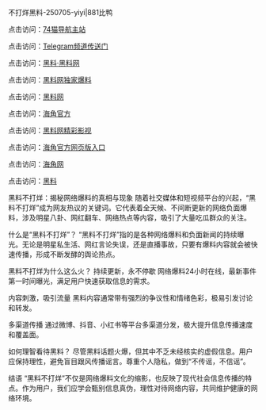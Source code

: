 不打烊黑料-250705-yiyi|881比鸭

点击访问：<a href="https://74mao.com/">74猫导航主站</a>

点击访问：<a href="https://74mao.com/">Telegram频道传送门</a>

点击访问：<a href="https://heiliaolvzlu3.pages.dev">黑料·黑料网</a>

点击访问：<a href="https://heiliaoyvnrda.pages.dev">黑料网独家爆料</a>

点击访问：<a href="https://ert-6he.pages.dev/">黑料网</a>

点击访问：<a href="https://sdfsh.pages.dev/">海角官方</a>

点击访问：<a href="https://sdbsd.pages.dev/">黑料网精彩影视</a>

点击访问：<a href="https://gdas.pages.dev/">海角官方网页版入口</a>

点击访问：<a href="https://haef.pages.dev/">海角网</a>

点击访问：<a href="https://fge-7ja.pages.dev/">黑料</a>

黑料不打烊：揭秘网络爆料的真相与现象
随着社交媒体和短视频平台的兴起，“黑料不打烊”成为网友热议的关键词。它代表着全天候、不间断更新的网络负面爆料，涉及明星八卦、网红翻车、网络热点等内容，吸引了大量吃瓜群众的关注。

什么是“黑料不打烊”？
“黑料不打烊”指的是各种网络爆料和负面新闻的持续曝光。无论是明星私生活、网红言论失误，还是直播事故，只要有爆料内容就会被快速传播，形成不断发酵的舆论热点。

黑料不打烊为什么这么火？
持续更新，永不停歇
网络爆料24小时在线，最新事件第一时间曝光，满足用户快速获取信息的需求。

内容刺激，吸引流量
黑料内容通常带有强烈的争议性和情绪色彩，极易引发讨论和转发。

多渠道传播
通过微博、抖音、小红书等平台多渠道分发，极大提升信息传播速度和覆盖面。

如何理智看待黑料？
尽管黑料话题火爆，但其中不乏未经核实的虚假信息。用户应保持理性，避免盲目跟风传播谣言。尊重个人隐私，做到“不传谣，不信谣”。

结语
“黑料不打烊”不仅是网络爆料文化的缩影，也反映了现代社会信息传播的特点。作为用户，我们应学会甄别信息真伪，理性对待网络内容，共同维护健康的网络环境。


